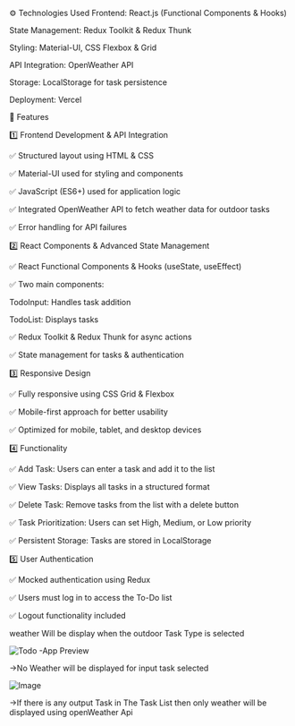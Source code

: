 ⚙️ Technologies Used
Frontend: React.js (Functional Components & Hooks)

State Management: Redux Toolkit & Redux Thunk

Styling: Material-UI, CSS Flexbox & Grid

API Integration: OpenWeather API

Storage: LocalStorage for task persistence

Deployment: Vercel

📌 Features

1️⃣ Frontend Development & API Integration

✅ Structured layout using HTML & CSS

✅ Material-UI used for styling and components

✅ JavaScript (ES6+) used for application logic

✅ Integrated OpenWeather API to fetch weather data for outdoor tasks

✅ Error handling for API failures

2️⃣ React Components & Advanced State Management

✅ React Functional Components & Hooks (useState, useEffect)

✅ Two main components:

TodoInput: Handles task addition

TodoList: Displays tasks

✅ Redux Toolkit & Redux Thunk for async actions

✅ State management for tasks & authentication


3️⃣ Responsive Design

✅ Fully responsive using CSS Grid & Flexbox

✅ Mobile-first approach for better usability

✅ Optimized for mobile, tablet, and desktop devices

4️⃣ Functionality

✅ Add Task: Users can enter a task and add it to the list

✅ View Tasks: Displays all tasks in a structured format

✅ Delete Task: Remove tasks from the list with a delete button

✅ Task Prioritization: Users can set High, Medium, or Low priority

✅ Persistent Storage: Tasks are stored in LocalStorage

5️⃣ User Authentication

✅ Mocked authentication using Redux

✅ Users must log in to access the To-Do list

✅ Logout functionality included

weather Will be display when the outdoor Task Type is selected

![Todo -App Preview](https://github.com/user-attachments/assets/2c6c0d94-39df-463a-868d-bed581adcf8f)

->No Weather will be displayed for input task selected

![Image](https://github.com/user-attachments/assets/4ec5ca14-0aeb-4d6f-b561-66c3b54ed9c5)


->If there is any output Task in The Task List then only weather will be displayed using openWeather Api

